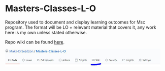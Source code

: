 # Masters-Classes-L-O

Repository used to document and display learning outcomes for Msc program. The format will be LO + relevant material that covers it, any work here is my own unless stated otherwise.

Repo wiki can be found [here](https://github.com/Maks-Drzezdzon/Working-With-Data-L-O/wiki). <br>

![](https://github.com/Maks-Drzezdzon/Masters-Classes-L-O/blob/master/images/wiki.JPG)

